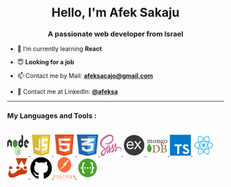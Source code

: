 <h1 align="center">Hello, I'm Afek Sakaju</h1>
<h3 align="center">A passionate web developer from Israel</h3>

-   🌱 I’m currently learning **React**

-   😇 **Looking for a job**

-   📫 Contact me by Mail: **afeksacajo@gmail.com**

-   💌 Contact me at LinkedIn: **[@afeksa](https://www.linkedin.com/in/afeksa/)**

---

<p float="left">
<h3 align="left" > My Languages and Tools :</h3></br>

<a href="https://nodejs.org/en/about/">
   <img src="./readme-resources/nodejs.png" width="50px" height="50px">
</a>

<a href="https://developer.mozilla.org/en-US/docs/Web/JavaScript">
   <img src="./readme-resources/javascript.png" width="50px" height="50px">
</a>

<a href="https://html.com/html5/">
   <img src="./readme-resources/html.png" width="50px" height="50px">
</a>

<a href="https://developer.mozilla.org/en-US/docs/Web/CSS">
   <img src="./readme-resources/css.png" width="50px" height="50px">
</a>

<a href="https://sass-lang.com/documentation/syntax">
   <img src="./readme-resources/sass.png" width="50px" height="50px">
</a>

<a href="https://expressjs.com/en/starter/hello-world.html">
   <img src="./readme-resources/express.png" width="50px" height="50px">
</a>

<a href="https://www.mongodb.com/docs/manual/">
   <img src="./readme-resources/mongo.png" width="50px" height="50px">
</a>

<a href="https://www.typescriptlang.org/docs/handbook/typescript-in-5-minutes.html">
   <img src="./readme-resources/typescript.png" width="50px" height="50px">
</a>

<a href="https://reactjs.org/">
   <img src="./readme-resources/react.png" width="50px" height="50px">
</a>

<a href="https://jestjs.io/docs/using-matchers">
   <img src="./readme-resources/jest.png" width="50px" height="50px">
</a>

<a href="https://github.com/">
   <img src="./readme-resources/git.png" width="50px" height="50px">
</a>

<a href="https://www.postman.com/product/what-is-postman/">
   <img src="./readme-resources/postman.png" width="50px" height="50px">
</a>

<a href="https://swagger.io/tools/swagger-ui/">
   <img src="./readme-resources/swagger.png" width="50px" height="50px">
</a>

</p>
